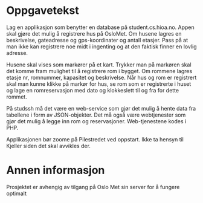 # Oppgavetekst

Lag en applikasjon som benytter en database på student.cs.hioa.no. Appen skal gjøre det mulig å registrere hus på OsloMet. 
Om husene lagres en beskrivelse, gateadresse og gps-koordinater og antall etasjer. Pass på at man ikke kan registrere noe midt 
i ingenting og at den faktisk finner en lovlig adresse. 

Husene skal vises som markører på et kart. Trykker man på markøren skal det komme fram mulighet til å registrere rom i bygget. 
Om rommene lagres etasje nr, romnummer, kapasitet og beskrivelse. Når hus og rom er registrert skal man kunne klikke på 
markør for hus, se rom som er registrerte i huset og lage en romreservasjon med dato og klokkeslett til og fra for dette rommet.

På studssh må det  være en web-service som gjør det mulig å hente data fra tabellene i form av JSON-objekter. 
Det må også være webtjenester som gjør det mulig å legge inn rom og reservasjoner. Web-tjenestene kodes i PHP. 

Applikasjonen bør zoome på Pilestredet ved oppstart. Ikke ta hensyn til Kjeller siden det skal avvikles der.

# Annen informasjon

Prosjektet er avhengig av tilgang på Oslo Met sin server for å fungere optimalt


